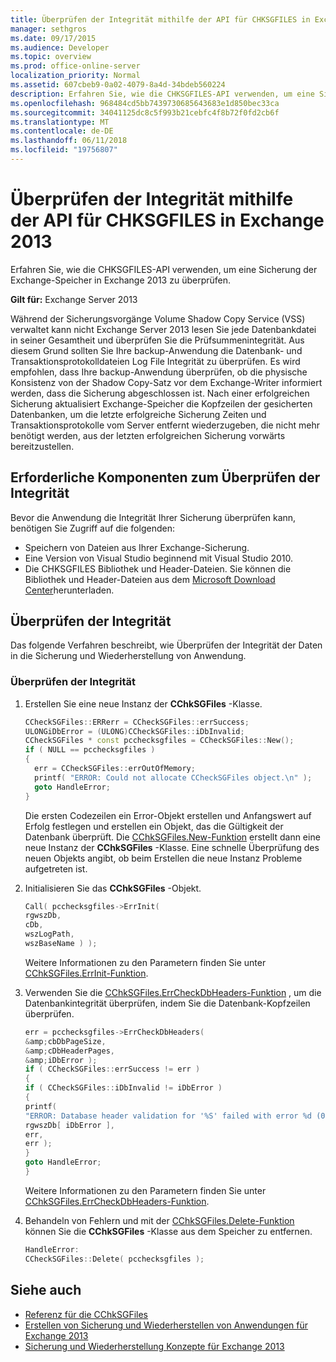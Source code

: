 ```yaml
---
title: Überprüfen der Integrität mithilfe der API für CHKSGFILES in Exchange 2013
manager: sethgros
ms.date: 09/17/2015
ms.audience: Developer
ms.topic: overview
ms.prod: office-online-server
localization_priority: Normal
ms.assetid: 607cbeb9-0a02-4079-8a4d-34bdeb560224
description: Erfahren Sie, wie die CHKSGFILES-API verwenden, um eine Sicherung der Exchange-Speicher in Exchange 2013 zu überprüfen.
ms.openlocfilehash: 968484cd5bb7439730685643683e1d850bec33ca
ms.sourcegitcommit: 34041125dc8c5f993b21cebfc4f8b72f0fd2cb6f
ms.translationtype: MT
ms.contentlocale: de-DE
ms.lasthandoff: 06/11/2018
ms.locfileid: "19756807"
---
```

# <a name="validate-backup-integrity-by-using-the-chksgfiles-api-in-exchange-2013"></a>Überprüfen der Integrität mithilfe der API für CHKSGFILES in Exchange 2013

Erfahren Sie, wie die CHKSGFILES-API verwenden, um eine Sicherung der Exchange-Speicher in Exchange 2013 zu überprüfen.
  
**Gilt für:** Exchange Server 2013 
  
Während der Sicherungsvorgänge Volume Shadow Copy Service (VSS) verwaltet kann nicht Exchange Server 2013 lesen Sie jede Datenbankdatei in seiner Gesamtheit und überprüfen Sie die Prüfsummenintegrität. Aus diesem Grund sollten Sie Ihre backup-Anwendung die Datenbank- und Transaktionsprotokolldateien Log File Integrität zu überprüfen. Es wird empfohlen, dass Ihre backup-Anwendung überprüfen, ob die physische Konsistenz von der Shadow Copy-Satz vor dem Exchange-Writer informiert werden, dass die Sicherung abgeschlossen ist. Nach einer erfolgreichen Sicherung aktualisiert Exchange-Speicher die Kopfzeilen der gesicherten Datenbanken, um die letzte erfolgreiche Sicherung Zeiten und Transaktionsprotokolle vom Server entfernt wiederzugeben, die nicht mehr benötigt werden, aus der letzten erfolgreichen Sicherung vorwärts bereitzustellen.
  
## <a name="prerequisites-for-validating-backup-integrity"></a>Erforderliche Komponenten zum Überprüfen der Integrität

Bevor die Anwendung die Integrität Ihrer Sicherung überprüfen kann, benötigen Sie Zugriff auf die folgenden:
  
- Speichern von Dateien aus Ihrer Exchange-Sicherung.
- Eine Version von Visual Studio beginnend mit Visual Studio 2010.
- Die CHKSGFILES Bibliothek und Header-Dateien. Sie können die Bibliothek und Header-Dateien aus dem [Microsoft Download Center](http://www.microsoft.com/en-us/download/details.aspx?id=36802)herunterladen.
    
## <a name="validate-backup-integrity"></a>Überprüfen der Integrität

Das folgende Verfahren beschreibt, wie Überprüfen der Integrität der Daten in die Sicherung und Wiederherstellung von Anwendung.
  
### <a name="to-validate-backup-integrity"></a>Überprüfen der Integrität

1. Erstellen Sie eine neue Instanz der **CChkSGFiles** -Klasse. 
   
   ```cpp
   CCheckSGFiles::ERRerr = CCheckSGFiles::errSuccess;
   ULONGiDbError = (ULONG)CCheckSGFiles::iDbInvalid;
   CCheckSGFiles * const pcchecksgfiles = CCheckSGFiles::New();
   if ( NULL == pcchecksgfiles )
   {
     err = CCheckSGFiles::errOutOfMemory;
     printf( "ERROR: Could not allocate CCheckSGFiles object.\n" );
     goto HandleError;
   }
   ```

   Die ersten Codezeilen ein Error-Objekt erstellen und Anfangswert auf Erfolg festlegen und erstellen ein Objekt, das die Gültigkeit der Datenbank überprüft. Die [CChkSGFiles.New-Funktion](cchksgfiles-new-function.md) erstellt dann eine neue Instanz der **CChkSGFiles** -Klasse. Eine schnelle Überprüfung des neuen Objekts angibt, ob beim Erstellen die neue Instanz Probleme aufgetreten ist. 
    
2. Initialisieren Sie das **CChkSGFiles** -Objekt. 
   
   ```cpp
   Call( pcchecksgfiles->ErrInit(
   rgwszDb,
   cDb,
   wszLogPath,
   wszBaseName ) );
   ```
   
   Weitere Informationen zu den Parametern finden Sie unter [CChkSGFiles.ErrInit-Funktion](cchksgfiles-errinit-function.md).
   
3. Verwenden Sie die [CChkSGFiles.ErrCheckDbHeaders-Funktion](cchksgfiles-errcheckdbheaders-function.md) , um die Datenbankintegrität überprüfen, indem Sie die Datenbank-Kopfzeilen überprüfen.
   
   ```cpp
   err = pcchecksgfiles->ErrCheckDbHeaders(
   &amp;cbDbPageSize,
   &amp;cDbHeaderPages,
   &amp;iDbError );
   if ( CCheckSGFiles::errSuccess != err )
   {
   if ( CCheckSGFiles::iDbInvalid != iDbError )
   {
   printf(
   "ERROR: Database header validation for '%S' failed with error %d (0x%x)\n",
   rgwszDb[ iDbError ],
   err,
   err );
   }
   goto HandleError;
   }
   ```
   
   Weitere Informationen zu den Parametern finden Sie unter [CChkSGFiles.ErrCheckDbHeaders-Funktion](cchksgfiles-errcheckdbheaders-function.md).
   
4. Behandeln von Fehlern und mit der [CChkSGFiles.Delete-Funktion](cchksgfiles-delete-function.md) können Sie die **CChkSGFiles** -Klasse aus dem Speicher zu entfernen. 
   
   ```cpp
   HandleError:
   CCheckSGFiles::Delete( pcchecksgfiles );  
   ```

## <a name="see-also"></a>Siehe auch

- [Referenz für die CChkSGFiles](cchksgfiles-class-reference.md)
- [Erstellen von Sicherung und Wiederherstellen von Anwendungen für Exchange 2013](build-backup-and-restore-applications-for-exchange-2013.md)
- [Sicherung und Wiederherstellung Konzepte für Exchange 2013](backup-and-restore-concepts-for-exchange-2013.md)
    


